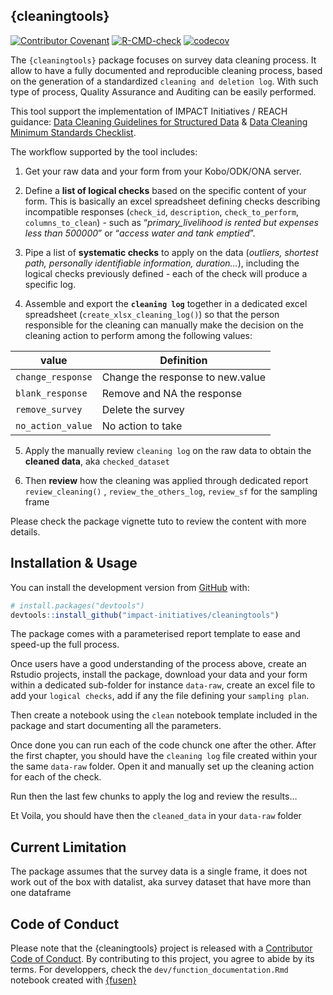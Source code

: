 
## {cleaningtools}

<!-- badges: start -->

[![Contributor
Covenant](https://img.shields.io/badge/Contributor%20Covenant-2.1-4baaaa.svg)](code_of_conduct.md)
[![R-CMD-check](https://github.com/impact-initiatives/cleaningtools/actions/workflows/R-CMD-check.yaml/badge.svg)](https://github.com/impact-initiatives/cleaningtools/actions/workflows/R-CMD-check.yaml)
[![codecov](https://codecov.io/gh/impact-initiatives/cleaningtools/branch/master/graph/badge.svg?token=SOH3NGXQDU)](https://codecov.io/gh/impact-initiatives/cleaningtools)
<!-- badges: end -->

The `{cleaningtools}` package focuses on survey data cleaning process.
It allow to have a fully documented and reproducible cleaning process,
based on the generation of a standardized `cleaning and deletion log`.
With such type of process, Quality Assurance and Auditing can be easily
performed.

This tool support the implementation of IMPACT Initiatives / REACH
guidance: [Data Cleaning Guidelines for Structured
Data](https://www.reachresourcecentre.info/wp-content/uploads/2022/05/IMPACT_Data-Cleaning-Guidelines_FINAL_To-share-11.pdf)
& [Data Cleaning Minimum Standards
Checklist](https://www.reachresourcecentre.info/wp-content/uploads/2020/03/IMPACT_Memo_Data-Cleaning-Min-Standards-Checklist_28012020-1.pdf).

The workflow supported by the tool includes:

1.  Get your raw data and your form from your Kobo/ODK/ONA server.

2.  Define a **list of logical checks** based on the specific content of
    your form. This is basically an excel spreadsheet defining checks
    describing incompatible responses (`check_id`, `description`,
    `check_to_perform`, `columns_to_clean`) - such as
    “*primary_livelihood is rented but expenses less than 500000*” or
    “*access water and tank emptied*”.

3.  Pipe a list of **systematic checks** to apply on the data
    (*outliers, shortest path, personally identifiable information,
    duration…*), including the logical checks previously defined - each
    of the check will produce a specific log.

4.  Assemble and export the **`cleaning log`** together in a dedicated
    excel spreadsheet (`create_xlsx_cleaning_log()`) so that the person
    responsible for the cleaning can manually make the decision on the
    cleaning action to perform among the following values:

| value             | Definition                       |
|-------------------|----------------------------------|
| `change_response` | Change the response to new.value |
| `blank_response`  | Remove and NA the response       |
| `remove_survey`   | Delete the survey                |
| `no_action_value` | No action to take                |

5.  Apply the manually review `cleaning log` on the raw data to obtain
    the **cleaned data**, aka `checked_dataset`

6.  Then **review** how the cleaning was applied through dedicated
    report `review_cleaning()` , `review_the_others_log`, `review_sf`
    for the sampling frame

Please check the package vignette tuto to review the content with more
details.

## Installation & Usage

You can install the development version from
[GitHub](https://github.com/) with:

``` r
# install.packages("devtools")
devtools::install_github("impact-initiatives/cleaningtools")
```

The package comes with a parameterised report template to ease and
speed-up the full process.

Once users have a good understanding of the process above, create an
Rstudio projects, install the package, download your data and your form
within a dedicated sub-folder for instance `data-raw`, create an excel
file to add your `logical checks`, add if any the file defining your
`sampling plan`.

Then create a notebook using the `clean` notebook template included in
the package and start documenting all the parameters.

Once done you can run each of the code chunck one after the other. After
the first chapter, you should have the `cleaning log` file created
within your the same `data-raw` folder. Open it and manually set up the
cleaning action for each of the check.

Run then the last few chunks to apply the log and review the results…

Et Voila, you should have then the `cleaned_data` in your `data-raw`
folder

## Current Limitation

The package assumes that the survey data is a single frame, it does not
work out of the box with datalist, aka survey dataset that have more
than one dataframe

## Code of Conduct

Please note that the {cleaningtools} project is released with a
[Contributor Code of
Conduct](https://impact-initiatives.github.io/cleaningtools/CODE_OF_CONDUCT.html).
By contributing to this project, you agree to abide by its terms. For
developpers, check the `dev/function_documentation.Rmd` notebook created
with [{fusen}](https://thinkr-open.github.io/fusen/index.html)
